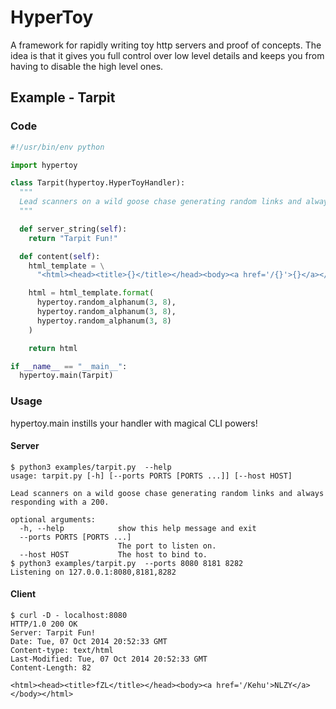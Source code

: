 HyperToy
========

A framework for rapidly writing toy http servers and proof of concepts. The idea is that it gives
you full control over low level details and keeps you from having to disable the high level ones.

Example - Tarpit
----------------

### Code

```python
#!/usr/bin/env python

import hypertoy

class Tarpit(hypertoy.HyperToyHandler):
  """
  Lead scanners on a wild goose chase generating random links and always responding with a 200.
  """

  def server_string(self):
    return "Tarpit Fun!"

  def content(self):
    html_template = \
      "<html><head><title>{}</title></head><body><a href='/{}'>{}</a></body></html>\n"

    html = html_template.format(
      hypertoy.random_alphanum(3, 8),
      hypertoy.random_alphanum(3, 8),
      hypertoy.random_alphanum(3, 8)
    )

    return html

if __name__ == "__main__":
  hypertoy.main(Tarpit)
```

### Usage

hypertoy.main instills your handler with magical CLI powers!

#### Server

```
$ python3 examples/tarpit.py  --help
usage: tarpit.py [-h] [--ports PORTS [PORTS ...]] [--host HOST]

Lead scanners on a wild goose chase generating random links and always
responding with a 200.

optional arguments:
  -h, --help            show this help message and exit
  --ports PORTS [PORTS ...]
                        The port to listen on.
  --host HOST           The host to bind to.
$ python3 examples/tarpit.py  --ports 8080 8181 8282
Listening on 127.0.0.1:8080,8181,8282
```

#### Client

```
$ curl -D - localhost:8080
HTTP/1.0 200 OK
Server: Tarpit Fun!
Date: Tue, 07 Oct 2014 20:52:33 GMT
Content-type: text/html
Last-Modified: Tue, 07 Oct 2014 20:52:33 GMT
Content-Length: 82

<html><head><title>fZL</title></head><body><a href='/Kehu'>NLZY</a></body></html>
```
